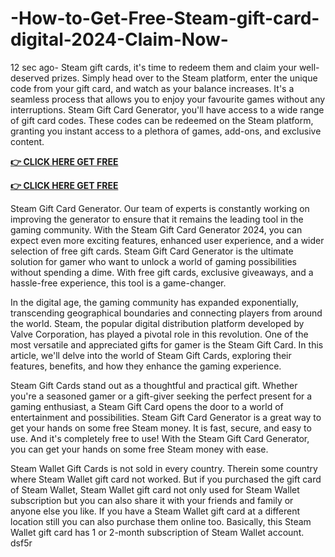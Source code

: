 # -How-to-Get-Free-Steam-gift-card-digital-2024-Claim-Now-

12 sec ago- Steam gift cards, it's time to redeem them and claim your well-deserved prizes. Simply head over to the Steam platform, enter the unique code from your gift card, and watch as your balance increases. It's a seamless process that allows you to enjoy your favourite games without any interruptions. Steam Gift Card Generator, you'll have access to a wide range of gift card codes. These codes can be redeemed on the Steam platform, granting you instant access to a plethora of games, add-ons, and exclusive content.

**[👉 CLICK HERE GET FREE](https://tinyurl.com/2s46ehyz)**

**[👉 CLICK HERE GET FREE](https://tinyurl.com/2s46ehyz)**

Steam Gift Card Generator. Our team of experts is constantly working on improving the generator to ensure that it remains the leading tool in the gaming community. With the Steam Gift Card Generator 2024, you can expect even more exciting features, enhanced user experience, and a wider selection of free gift cards. Steam Gift Card Generator is the ultimate solution for gamer who want to unlock a world of gaming possibilities without spending a dime. With free gift cards, exclusive giveaways, and a hassle-free experience, this tool is a game-changer.

In the digital age, the gaming community has expanded exponentially, transcending geographical boundaries and connecting players from around the world. Steam, the popular digital distribution platform developed by Valve Corporation, has played a pivotal role in this revolution. One of the most versatile and appreciated gifts for gamer is the Steam Gift Card. In this article, we'll delve into the world of Steam Gift Cards, exploring their features, benefits, and how they enhance the gaming experience.

Steam Gift Cards stand out as a thoughtful and practical gift. Whether you're a seasoned gamer or a gift-giver seeking the perfect present for a gaming enthusiast, a Steam Gift Card opens the door to a world of entertainment and possibilities. Steam Gift Card Generator is a great way to get your hands on some free Steam money. It is fast, secure, and easy to use. And it's completely free to use! With the Steam Gift Card Generator, you can get your hands on some free Steam money with ease.

Steam Wallet Gift Cards is not sold in every country. Therein some country where Steam Wallet gift card not worked. But if you purchased the gift card of Steam Wallet, Steam Wallet gift card not only used for Steam Wallet subscription but you can also share it with your friends and family or anyone else you like. If you have a Steam Wallet gift card at a different location still you can also purchase them online too. Basically, this Steam Wallet gift card has 1 or 2-month subscription of Steam Wallet account. dsf5r
